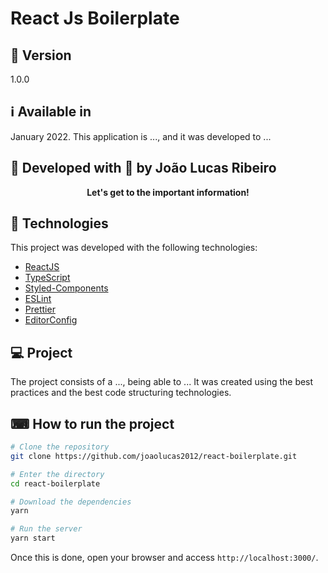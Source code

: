 # React Js Boilerplate

<!-- ![IMAGE-EXAMPLE](images/image.png) -->

## :closed_book: Version

1.0.0

## :information_source: Available in

January 2022. This application is ..., and it was developed to ...

## :construction_worker: Developed with 💛 by João Lucas Ribeiro

<div align="center">
   <p><b>Let's get to the important information!</b></p>
</div>

## 🚀 Technologies

This project was developed with the following technologies:

- [ReactJS](https://pt-br.reactjs.org/)
- [TypeScript](https://www.typescriptlang.org/)
- [Styled-Components](https://styled-components.com/)
- [ESLint](https://eslint.org/)
- [Prettier](https://prettier.io/)
- [EditorConfig](https://editorconfig.org/)

## 💻 Project

The project consists of a ..., being able to ... It was created using the best practices and the best code structuring technologies.

## ⌨ How to run the project

```bash
# Clone the repository
git clone https://github.com/joaolucas2012/react-boilerplate.git

# Enter the directory
cd react-boilerplate

# Download the dependencies
yarn

# Run the server
yarn start
```

Once this is done, open your browser and access `http://localhost:3000/`.

